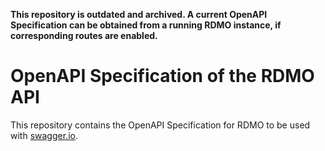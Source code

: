 **This repository is outdated and archived. A current OpenAPI Specification can be obtained from a running RDMO instance, if corresponding routes are enabled.**


OpenAPI Specification of the RDMO API 
=====================================

This repository contains the OpenAPI Specification for RDMO to be used with [swagger.io](https://swagger.io).
